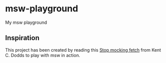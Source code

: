 # msw-playground
My msw playground


## Inspiration

This project has been created by reading this [Stop mocking fetch](https://kentcdodds.com/blog/stop-mocking-fetch) from Kent C. Dodds to play with msw in action.
